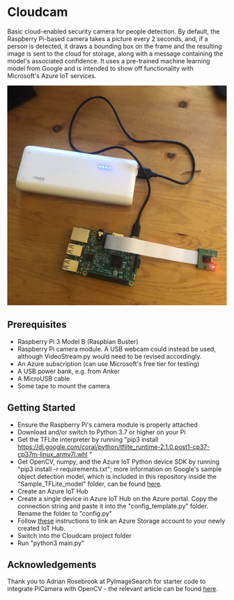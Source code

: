 # Cloudcam
Basic cloud-enabled security camera for people detection. By default, the Raspberry Pi-based camera takes a picture every 2 seconds, and, if a person is detected, it draws a bounding box on the frame and the resulting image is sent to the cloud for storage, along with a message containing the model's associated confidence. It uses a pre-trained machine learning model from Google and is intended to show off functionality with Microsoft's Azure IoT services.

![RPi Setup](/images/cloudcam_setup.jpg)

## Prerequisites
- Raspberry Pi 3 Model B (Raspbian Buster)
- Raspberry Pi camera module. A USB webcam could instead be used, although VideoStream.py would need to be revised accordingly.
- An Azure subscription (can use Microsoft's free tier for testing)
- A USB power bank, e.g. from Anker
- A MicroUSB cable
- Some tape to mount the camera

## Getting Started

- Ensure the Raspberry Pi's camera module is properly attached
- Download and/or switch to Python 3.7 or higher on your Pi
- Get the TFLite interpreter by running "pip3 install https://dl.google.com/coral/python/tflite_runtime-2.1.0.post1-cp37-cp37m-linux_armv7l.whl
"
- Get OpenCV, numpy, and the Azure IoT Python device SDK by running "pip3 install -r requirements.txt"; more information on Google's sample object detection model, which is included in this repository inside the "Sample_TFLite_model" folder, can be found [here](https://www.tensorflow.org/lite/models/object_detection/overview).
- Create an Azure IoT Hub
- Create a single device in Azure IoT Hub on the Azure portal. Copy the connection string and paste it into the "config_template.py" folder. Rename the folder to "config.py"
- Follow [these](https://docs.microsoft.com/en-us/azure/iot-hub/iot-hub-devguide-file-upload) instructions to link an Azure Storage account to your newly created IoT Hub.
- Switch into the Cloudcam project folder
- Run "python3 main.py"

## Acknowledgements
Thank you to Adrian Rosebrook at PyImageSearch for starter code to integrate PiCamera with OpenCV - the relevant article can be found [here](https://www.pyimagesearch.com/2015/03/30/accessing-the-raspberry-pi-camera-with-opencv-and-python).